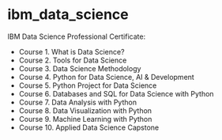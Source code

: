 # ibm_data_science

IBM Data Science Professional Certificate:

* Course 1. What is Data Science?
* Course 2. Tools for Data Science
* Course 3. Data Science Methodology
* Course 4. Python for Data Science, AI & Development
* Course 5. Python Project for Data Science
* Course 6. Databases and SQL for Data Science with Python
* Course 7. Data Analysis with Python
* Course 8. Data Visualization with Python
* Course 9. Machine Learning with Python
* Course 10. Applied Data Science Capstone
